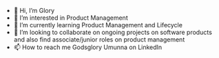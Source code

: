 - 👋 Hi, I’m Glory
- 👀 I’m interested in Product Management
- 🌱 I’m currently learning Product Management and Lifecycle 
- 💞️ I’m looking to collaborate on ongoing projects on software products and also find associate/junior roles on product management
- 📫 How to reach me Godsglory Umunna on LinkedIn

<!---
Glowry7/Glowry7 is a ✨ special ✨ repository because its `README.md` (this file) appears on your GitHub profile.
You can click the Preview link to take a look at your changes.
--->
